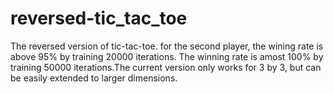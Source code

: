 # reversed-tic_tac_toe
The reversed version of tic-tac-toe. for the second player, the wining rate is above 95% by training 20000 iterations.
The winning rate is amost 100% by training 50000 iterations.The current version only works for 3 by 3, but can be easily
extended to larger dimensions.
